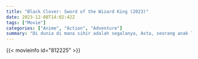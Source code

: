 ```yaml
---
title: "Black Clover: Sword of the Wizard King (2023)"
date: 2023-12-08T14:02:42Z
tags: ["Movie"]
categories: ["Anime", "Action", "Adventure"]
summary: "Di dunia di mana sihir adalah segalanya, Asta, seorang anak laki-laki yang terlahir tanpa sihir, bercita-cita menjadi Raja Penyihir untuk mengatasi kesulitan, membuktikan kekuatannya, dan menepati sumpahnya dengan teman-temannya."
---
```


<mux-player stream-type="on-demand"
src="https://kp3d-my.sharepoint.com/personal/ryoo_kp3d_onmicrosoft_com/_layouts/15/download.aspx?share=ERzkKgLKisdErbMbOC8dxFABbICccpc4RrL6BXtP8rHIKQ" prefer-playback="mse" controls>

</mux-player>


{{< movieinfo id="812225" >}}

<script src="https://cdn.jsdelivr.net/npm/@mux/mux-player"></script>

 <script type="application/ld+json ">
{
"@context": "https://schema.org/",
"@type": "VideoObject",
"name": "Black Clover: Sword of the Wizard King (2023)",
"contentUrl": "https://stream.mux.com/4e4pe5a7y9m3zfQR69elXr5LQ9DcnqQ7Fz01DQOelfdI.m3u8",
"thumbnailUrl": "https://www.themoviedb.org/t/p/original/s0W1H1nTDRJTQpRSF75n1WnIoq.jpg?width=314&fit_mode=preserve&time=25",
"uploadDate": "2023-12-08T14:02:42Z",
}

</script>